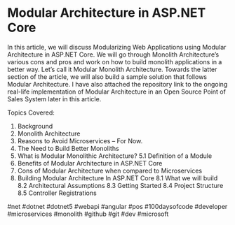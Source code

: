# Modular Architecture in ASP.NET Core

In this article, we will discuss Modularizing Web Applications using Modular Architecture in ASP.NET Core. We will go through Monolith Architecture’s various cons and pros and work on how to build monolith applications in a better way. Let’s call it Modular Monolith Architecture. Towards the latter section of the article, we will also build a sample solution that follows Modular Architecture. I have also attached the repository link to the ongoing real-life implementation of Modular Architecture in an Open Source Point of Sales System later in this article.

Topics Covered:
1. Background
2. Monolith Architecture
3. Reasons to Avoid Microservices – For Now.
4. The Need to Build Better Monoliths
5. What is Modular Monolithic Architecture?
5.1 Definition of a Module
6. Benefits of Modular Architecture in ASP.NET Core
7. Cons of Modular Architecture when compared to Microservices
8. Building Modular Architecture In ASP.NET Core
8.1 What we will build
8.2 Architectural Assumptions
8.3 Getting Started
8.4 Project Structure
8.5 Controller Registrations




#net #dotnet #dotnet5 #webapi #angular #pos #100daysofcode #developer #microservices #monolith #github #git #dev #microsoft
